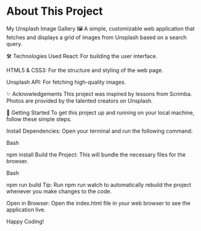 # About This Project
My Unsplash Image Gallery 🖼️
A simple, customizable web application that fetches and displays a grid of images from Unsplash based on a search query.

🛠️ Technologies Used
React: For building the user interface.

HTML5 & CSS3: For the structure and styling of the web page.

Unsplash API: For fetching high-quality images.

✨ Acknowledgements
This project was inspired by lessons from Scrimba. 
Photos are provided by the talented creators on Unsplash.


🚀 Getting Started
To get this project up and running on your local machine, follow these simple steps.

Install Dependencies: Open your terminal and run the following command:

Bash

npm install
Build the Project: This will bundle the necessary files for the browser.

Bash

npm run build
Tip: Run npm run watch to automatically rebuild the project whenever you make changes to the code.

Open in Browser: Open the index.html file in your web browser to see the application live.



Happy Coding!
